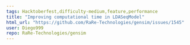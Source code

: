 ```yaml
---
tags: Hacktoberfest,difficulty-medium,feature,performance
title: "Improving computational time in LDASeqModel"
html_url: "https://github.com/RaRe-Technologies/gensim/issues/1545"
user: Diego999
repo: RaRe-Technologies/gensim
---
```



